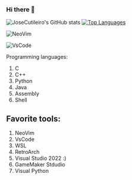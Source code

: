 ### Hi there 👋


![JoseCutileiro's GitHub stats](https://github-readme-stats.vercel.app/api?username=JoseCutileiro&show_icons=true&include_all_commits=true&count_private=true&theme=tokyonight) [![Top Languages](https://github-readme-stats.vercel.app/api/top-langs/?username=JoseCutileiro&layout=compact&theme=tokyonight&langs_count=8)](https://github.com/anuraghazra/github-readme-stats)



![NeoVim](https://cdn-icons.flaticon.com/png/512/2673/premium/2673773.png?token=exp=1639599185~hmac=c3949b24e31262dbc034ec97407d50e8)

![VsCode](https://upload.wikimedia.org/wikipedia/commons/thumb/9/9a/Visual_Studio_Code_1.35_icon.svg/2048px-Visual_Studio_Code_1.35_icon.svg.png)

Programming languages: 

1. C
2. C++
3. Python
4. Java
5. Assembly
6. Shell

## Favorite tools:

1. NeoVim 
2. VsCode
3. WSL
4. RetroArch
5. Visual Studio 2022 :)
6. GameMaker Stdudio
7. Visual Python
